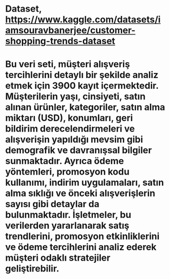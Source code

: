 #  Dataset, https://www.kaggle.com/datasets/iamsouravbanerjee/customer-shopping-trends-dataset

# Bu veri seti, müşteri alışveriş tercihlerini detaylı bir şekilde analiz etmek için 3900 kayıt içermektedir. Müşterilerin yaşı, cinsiyeti, satın alınan ürünler, kategoriler, satın alma miktarı (USD), konumları, geri bildirim derecelendirmeleri ve alışverişin yapıldığı mevsim gibi demografik ve davranışsal bilgiler sunmaktadır. Ayrıca ödeme yöntemleri, promosyon kodu kullanımı, indirim uygulamaları, satın alma sıklığı ve önceki alışverişlerin sayısı gibi detaylar da bulunmaktadır. İşletmeler, bu verilerden yararlanarak satış trendlerini, promosyon etkinliklerini ve ödeme tercihlerini analiz ederek müşteri odaklı stratejiler geliştirebilir.

